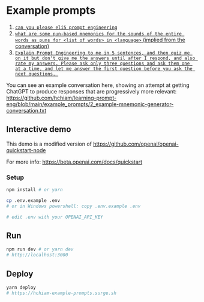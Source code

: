 # Example prompts

1. [`can you please eli5 prompt engineering`](https://github.com/hchiam/learning-prompt-eng/blob/main/example_prompts/1_Screenshot_20230223-215224.png)
2. [`what are some pun-based mnemonics for the sounds of the entire words as puns for <list of words> in <language>` (implied from the conversation)](https://github.com/hchiam/learning-prompt-eng/blob/main/example_prompts/2_example-mnemonic-generator-conversation-refining-prompt.txt)
3. [`Explain Prompt Engineering to me in 5 sentences, and then quiz me on it but don't give me the answers until after I respond, and also rate my answers. Please ask only three questions and ask them one at a time, and let me answer the first question before you ask the next questions.
`](https://github.com/hchiam/learning-prompt-eng/blob/main/example_prompts/3_example-pe-quiz-conversation-refining-prompt.txt)

You can see an example conversation here, showing an attempt at getting ChatGPT to produce responses that are progressively more relevant: https://github.com/hchiam/learning-prompt-eng/blob/main/example_prompts/2_example-mnemonic-generator-conversation.txt

## Interactive demo

This demo is a modified version of https://github.com/openai/openai-quickstart-node

For more info: https://beta.openai.com/docs/quickstart

### Setup

```sh
npm install # or yarn

cp .env.example .env
# or in Windows powershell: copy .env.example .env

# edit .env with your OPENAI_API_KEY
```

## Run

```sh
npm run dev # or yarn dev
# http://localhost:3000
```

## Deploy

```sh
yarn deploy
# https://hchiam-example-prompts.surge.sh
```
